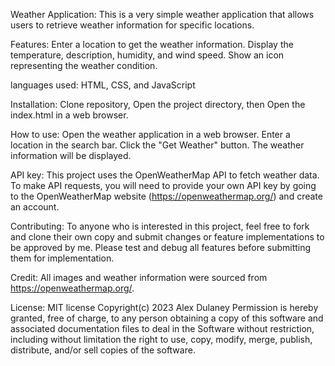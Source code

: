 Weather Application: This is a very simple weather application that allows users to retrieve weather information for specific locations.

Features: Enter a location to get the weather information. 
Display the temperature, description, humidity, and wind speed. 
Show an icon representing the weather condition.

languages used: HTML, CSS, and JavaScript

Installation: Clone repository, Open the project directory, then Open the index.html in a web browser.

How to use: Open the weather application in a web browser. Enter a location in the search bar. Click the "Get Weather" button. The weather information will be displayed.

API key: This project uses the OpenWeatherMap API to fetch weather data. To make API requests, you will need to provide your own API key by going to the OpenWeatherMap website (https://openweathermap.org/) and create an account.

Contributing: To anyone who is interested in this project, feel free to fork and clone their own copy and submit changes or feature implementations to be approved by me. Please test and debug all features before submitting them for implementation.

Credit: All images and weather information were sourced from https://openweathermap.org/.

License: MIT license Copyright(c) 2023 Alex Dulaney 
Permission is hereby granted, free of charge, to any person obtaining a copy of this software and associated documentation files to deal in the Software without restriction, including without limitation the right to use, copy, modify, merge, publish, distribute, and/or sell copies of the software.
